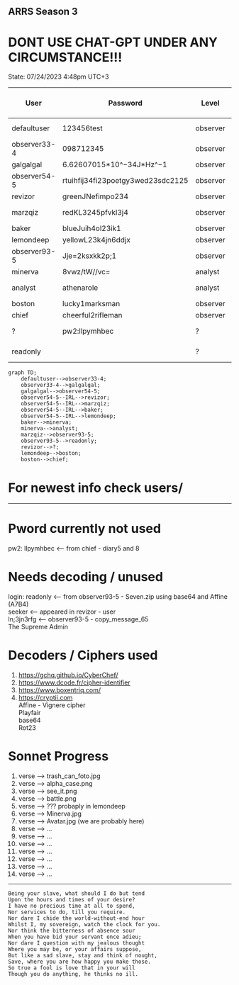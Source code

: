 ## ARRS Season 3 
# DONT USE CHAT-GPT UNDER ANY CIRCUMSTANCE!!!
State: 07/24/2023 4:48pm UTC+3

| User         | Password                          | Level    | Status     | Name          | Solved-Status (Presumed) |
|--------------|-----------------------------------|----------|------------|---------------|--------------------------|
| defaultuser  | 123456test                        | observer | Active     | System user   | Solved                   | 
| observer33-4 | 098712345                         | observer | Not Active | James Torwind | Solved                   |   
| galgalgal    | 6.62607015\*10^−34J\*Hz^−1        | observer | Active     | Max Planck    | Solved                   |  
| observer54-5 | rtuihfij34fi23poetgy3wed23sdc2125 | observer | Not Active | Deleted       | Solved                   |
| revizor      | greenJNefimpo234                  | observer | Active     | confidential  | WIP                      |
| marzqiz      | redKL3245pfvkl3j4                 | observer | Active     | System user   | Solved                   |
| baker        | blueJuih4ol23ik1                  | observer | Active     | Mike          | Solved                   | 
| lemondeep    | yellowL23k4jn6ddjx                | observer | Active     | confidential  | Solved                   |
| observer93-5 | Jje=2ksxkk2p;1                    | observer | Active     | Homer Smith   | WIP                      |
| minerva      | 8vwz/tW//vc=                      | analyst  | Active     | Minnie        | Solved                   |
| analyst      | athenarole                        | analyst  | not Active | Jack          | WIP                      |
| boston       | lucky1marksman                    | observer | Active     | confidential  | WIP                      |
| chief        | cheerful2rifleman                 | observer | Active     | confidential  | WIP                      |
| ?            | pw2:llpymhbec                     | ?        | ?          | ?             | Not Unlocked             |
| readonly     |                                   | ?        | ?          | ?             | Not Unlocked             |

```mermaid
graph TD;
    defaultuser-->observer33-4;
    observer33-4-->galgalgal;
    galgalgal-->observer54-5;
    observer54-5--IRL-->revizor;
    observer54-5--IRL-->marzqiz;
    observer54-5--IRL-->baker;
    observer54-5--IRL-->lemondeep;
    baker-->minerva;
    minerva-->analyst;
    marzqiz-->observer93-5;
    observer93-5-->readonly;
    revizor-->?;
    lemondeep-->boston;
    boston-->chief;
```


# For newest info check users/
---
# Pword currently not used 
pw2: llpymhbec <-- from chief - diary5 and 8<br>

# Needs decoding / unused
login: readonly <-- from observer93-5 - Seven.zip using base64 and Affine (A7B4)<br>
seeker <-- appeared in revizor - user<br>
ln;3jn3rfg <-- observer93-5 - copy_message_65<br>
The Supreme Admin


# Decoders / Ciphers used  
1. https://gchq.github.io/CyberChef/
2. https://www.dcode.fr/cipher-identifier
3. https://www.boxentriq.com/
4. https://cryptii.com  
Affine - Vignere cipher  
Playfair  
base64  
Rot23 

# Sonnet Progress  
1. verse --> trash_can_foto.jpg
2. verse --> alpha_case.png
3. verse --> see_it.png
4. verse --> battle.png
5. verse --> ??? probaply in lemondeep
6. verse --> Minerva.jpg
7. verse --> Avatar.jpg  (we are probably here)
8. verse --> ...
9. verse --> ...
10. verse --> ...
11. verse --> ...
12. verse --> ...
13. verse --> ...
14. verse --> ...
---
    Being your slave, what should I do but tend
    Upon the hours and times of your desire?
    I have no precious time at all to spend,
    Nor services to do, till you require.
    Nor dare I chide the world-without-end hour
    Whilst I, my sovereign, watch the clock for you.
    Nor think the bitterness of absence sour
    When you have bid your servant once adieu;
    Nor dare I question with my jealous thought
    Where you may be, or your affairs suppose,
    But like a sad slave, stay and think of nought,
    Save, where you are how happy you make those.
    So true a fool is love that in your will
    Though you do anything, he thinks no ill.
